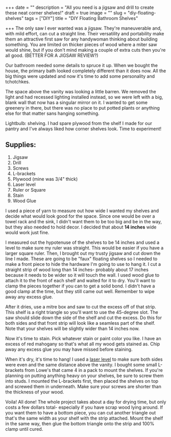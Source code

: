 +++
date = ""
description = "All you need is a jigsaw and drill to create these neat corner shelves!"
draft = true
image = ""
slug = "diy-floating-shelves"
tags = ["DIY"]
title = "DIY Floating Bathroom Shelves"

+++
The only saw I ever wanted was a jigsaw. They're maneuverable and, with mild effort, can cut a straight line. Their versatility and portability make them an attractive first saw for any handywoman thinking about building something. You are limited on thicker pieces of wood where a miter saw would shine, but if you don't mind making a couple of extra cuts then you're all good. (BETTER FOR A JIGSAW REVIEW?)

Our bathroom needed some details to spruce it up. When we bought the house, the primary bath looked completely different than it does now. All the big things were updated and now it's time to add some personality and tchotchkes.

The space above the vanity was looking a little barren. We removed the light and had recessed lighting installed instead, so we were left with a big, blank wall that now has a singular mirror on it. I wanted to get some greenery in there, but there was no place to put potted plants or anything else for that matter sans hanging something.

Lightbulb: shelving. I had spare plywood from the shelf I made for our pantry and I've always liked how corner shelves look. Time to experiment!

## Supplies:

1. Jigsaw
2. Drill
3. Screws
4. L-brackets
5. Plywood (mine was 3/4" thick)
6. Laser level
7. Ruler or Square
8. Stain
9. Wood Glue

I used a piece of yarn to measure out how wide I wanted my shelves and decide what would look good for the space. Since one would be over a towel rack and the sink, I didn't want them to be too big and be in the way, but they also needed to hold decor. I decided that about **14 inches** wide would work just fine.

I measured out the hypotenuse of the shelves to be 14 inches and used a level to make sure my ruler was straight. This would be easier if you have a larger square ruler. Then, I brought out my trusty jigsaw and cut down the line I made. These are going to be "faux" floating shelves so I needed to make a front piece to hide the hardware I'm going to use to hang it. I cut a straight strip of wood long than 14 inches- probably about 17 inches because it needs to be wider so it will touch the wall. I used wood glue to attach it to the front of each shelf and waited for it to dry. You'll want to clamp the pieces together if you can to get a solid bond. I didn't have a good clamp at the time, but they still came out well. Remember to wipe away any excess glue.

After it dries, use a mitre box and saw to cut the excess off of that strip. This shelf is a right triangle so you'll want to use the 45-degree slot. The saw should slide down the side of the shelf and cut the excess. Do this for both sides and that front strip will look like a seamless part of the shelf. Note that your shelves will be slightly wider than 14 inches now.

Now it's time to stain. Pick whatever stain or paint color you like. I have an excess of red mahogany so that's what all my wood gets stained as. Chip away any excess glue you may have missed before staining.

When it's dry, it's time to hang! I used a [laser level](https://www.amazon.com/gp/product/B01N33JJ3R/ref=as_li_qf_asin_il_tl?ie=UTF8&tag=codybear0e-20&creative=9325&linkCode=as2&creativeASIN=B01N33JJ3R&linkId=f8144803b2ff1f8262ee069161fd1fe0) to make sure both sides were even and the same distance above the vanity. I bought some small L-brackets from Lowe's that came 4 in a pack to mount the shelves. If you're planning on putting anything heavy on your shelves, be sure to screw them into studs. I mounted the L-brackets first, then placed the shelves on top and screwed them in underneath. Make sure your screws are shorter than the thickness of your wood.

Voila! All done! The whole project takes about a day for drying time, but only costs a few dollars total- especially if you have scrap wood lying around. If you want them to have a bottom piece, you can cut another triangle out that's the same width as your shelf with the strip attached. Mount the shelf in the same way, then glue the bottom triangle onto the strip and 100% clamp until cured.